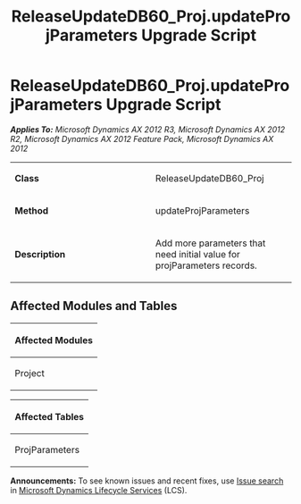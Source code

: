 ﻿---
title: ReleaseUpdateDB60_Proj.updateProjParameters Upgrade Script
TOCTitle: ReleaseUpdateDB60_Proj.updateProjParameters Upgrade Script
ms:assetid: e268bd57-c873-3e81-5bf6-7fc656da0e75
ms:mtpsurl: https://msdn.microsoft.com/en-us/library/JJ737326(v=AX.60)
ms:contentKeyID: 49711767
ms.date: 05/18/2015
mtps_version: v=AX.60
---

# ReleaseUpdateDB60\_Proj.updateProjParameters Upgrade Script 


_**Applies To:** Microsoft Dynamics AX 2012 R3, Microsoft Dynamics AX 2012 R2, Microsoft Dynamics AX 2012 Feature Pack, Microsoft Dynamics AX 2012_

<table>
<colgroup>
<col style="width: 50%" />
<col style="width: 50%" />
</colgroup>
<tbody>
<tr class="odd">
<td><p><strong>Class</strong></p></td>
<td><p>ReleaseUpdateDB60_Proj</p></td>
</tr>
<tr class="even">
<td><p><strong>Method</strong></p></td>
<td><p>updateProjParameters</p></td>
</tr>
<tr class="odd">
<td><p><strong>Description</strong></p></td>
<td><p>Add more parameters that need initial value for projParameters records.</p></td>
</tr>
</tbody>
</table>


## Affected Modules and Tables

<table>
<colgroup>
<col style="width: 100%" />
</colgroup>
<thead>
<tr class="header">
<th><p>Affected Modules</p></th>
</tr>
</thead>
<tbody>
<tr class="odd">
<td><p>Project</p></td>
</tr>
</tbody>
</table>


<table>
<colgroup>
<col style="width: 100%" />
</colgroup>
<thead>
<tr class="header">
<th><p>Affected Tables</p></th>
</tr>
</thead>
<tbody>
<tr class="odd">
<td><p>ProjParameters</p></td>
</tr>
</tbody>
</table>

  
**Announcements:** To see known issues and recent fixes, use [Issue search](http://go.microsoft.com/fwlink/?linkid=389258) in [Microsoft Dynamics Lifecycle Services](http://go.microsoft.com/fwlink/?linkid=306505) (LCS).

